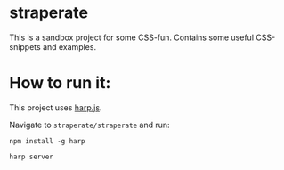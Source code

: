 straperate
==========

This is a sandbox project for some CSS-fun. Contains some useful CSS-snippets and examples.

How to run it:
==============


This project uses [harp.js](http://harpjs.com/).

Navigate to `straperate/straperate` and run:

`npm install -g harp`

`harp server`
